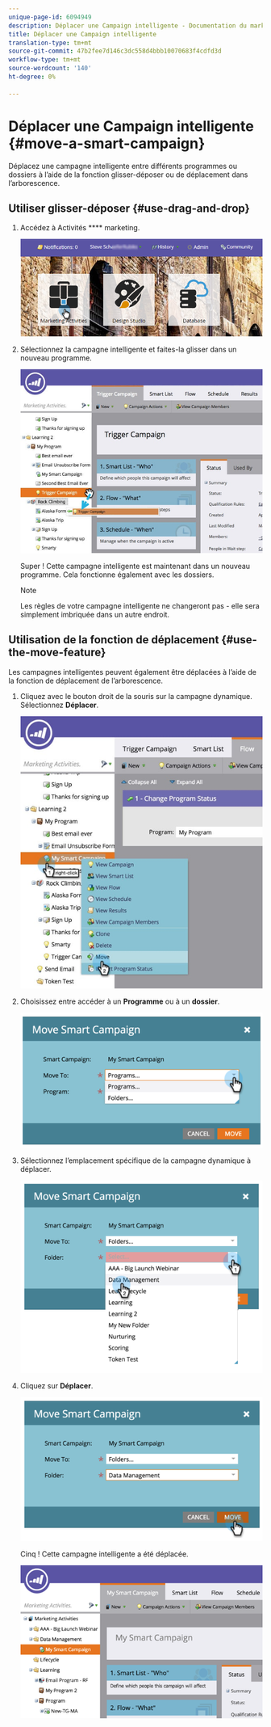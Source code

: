 ```yaml
---
unique-page-id: 6094949
description: Déplacer une Campaign intelligente - Documentation du marketing - Documentation du produit
title: Déplacer une Campaign intelligente
translation-type: tm+mt
source-git-commit: 47b2fee7d146c3dc558d4bbb10070683f4cdfd3d
workflow-type: tm+mt
source-wordcount: '140'
ht-degree: 0%

---
```



# Déplacer une Campaign intelligente {#move-a-smart-campaign}

Déplacez une campagne intelligente entre différents programmes ou dossiers à l’aide de la fonction glisser-déposer ou de déplacement dans l’arborescence.

## Utiliser glisser-déposer {#use-drag-and-drop}

1. Accédez à Activités **** marketing.

   ![](assets/login-marketing-activities-2.png)

1. Sélectionnez la campagne intelligente et faites-la glisser dans un nouveau programme.

   ![](assets/rockclimbing-tabfix.jpg)

   Super ! Cette campagne intelligente est maintenant dans un nouveau programme. Cela fonctionne également avec les dossiers.

   >[!NOTE]
   >
   >Les règles de votre campagne intelligente ne changeront pas - elle sera simplement imbriquée dans un autre endroit.

## Utilisation de la fonction de déplacement {#use-the-move-feature}

Les campagnes intelligentes peuvent également être déplacées à l’aide de la fonction de déplacement de l’arborescence.

1. Cliquez avec le bouton droit de la souris sur la campagne dynamique. Sélectionnez **Déplacer**.

   ![](assets/rockclimbing2.jpg)

1. Choisissez entre accéder à un **Programme** ou à un **dossier**.

   ![](assets/image2015-2-25-13-3a34-3a20.png)

1. Sélectionnez l’emplacement spécifique de la campagne dynamique à déplacer.

   ![](assets/image2015-2-25-13-3a36-3a4.png)

1. Cliquez sur **Déplacer**.

   ![](assets/image2015-2-25-13-3a37-3a44.png)

   Cinq ! Cette campagne intelligente a été déplacée.

   ![](assets/image2015-2-25-13-39-51-copy-281-29.png)

